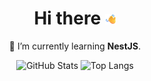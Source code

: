 <h1 align="center">
  Hi there <img src="https://raw.githubusercontent.com/yumengjh/picgo-images/main/test/2025-07-24/220600.webp" width="3.5%" />
</h1>

<p align="center">
  🌱 I’m currently learning <strong>NestJS</strong>.<br>
<!--   🚀 Passionate about Web development, especially Vue, Node, Supabase.<br> -->
</p>

<p align="center">
  <img src="https://github-readme-stats.vercel.app/api?username=yumengjh&show_icons=true&theme=tokyonight&hide_border=true" alt="GitHub Stats" />
  <img src="https://github-readme-stats.vercel.app/api/top-langs/?username=yumengjh&layout=compact&theme=tokyonight&hide_border=true" alt="Top Langs" />
</p>
